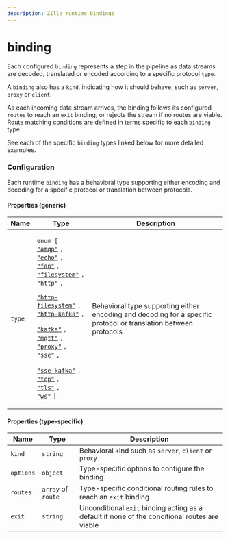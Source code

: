 ```yaml
---
description: Zilla runtime bindings
---
```


# binding

Each configured `binding` represents a step in the pipeline as data streams are decoded, translated or encoded according to a specific protocol `type`.

A `binding` also has a `kind`, indicating how it should behave, such as `server`, `proxy` or `client`.

As each incoming data stream arrives, the binding follows its configured `routes` to reach an `exit` binding, or rejects the stream if no routes are viable. Route matching conditions are defined in terms specific to each `binding` type.

See each of the specific `binding` types linked below for more detailed examples.

### Configuration

Each runtime `binding` has a behavioral type supporting either encoding and decoding for a specific protocol or translation between protocols.

#### Properties (generic)

| Name   | Type                                                                                                                                                                                                                                                                                                                                                                                                                                                                                                                                                                                                                                                                                                                                                                                                                                                                                                                                                                                                                                                                                                                                                                                        | Description                                                                                                      |
| ------ | ------------------------------------------------------------------------------------------------------------------------------------------------------------------------------------------------------------------------------------------------------------------------------------------------------------------------------------------------------------------------------------------------------------------------------------------------------------------------------------------------------------------------------------------------------------------------------------------------------------------------------------------------------------------------------------------------------------------------------------------------------------------------------------------------------------------------------------------------------------------------------------------------------------------------------------------------------------------------------------------------------------------------------------------------------------------------------------------------------------------------------------------------------------------------------------------- | ---------------------------------------------------------------------------------------------------------------- |
| `type` | <p><code>enum [</code><br>  <a href="binding-amqp.md"><code>"amqp"</code></a> <code>,</code><br>  <a href="binding-echo.md"><code>"echo"</code></a> <code>,</code><br>  <a href="binding-fan.md"><code>"fan"</code></a> <code>,</code><br><code></code>  <a href="binding-filesystem.md"><code>"filesystem"</code></a> <code>,</code><br>  <a href="binding-http.md"><code>"http"</code></a> <code>,</code></p><p>  <a href="binding-http-filesystem.md"><code>"http-filesystem"</code></a> <code>,</code><br>  <a href="binding-http-kafka.md"><code>"http-kafka"</code></a> <code>,</code></p><p>  <a href="binding-kafka.md"><code>"kafka"</code></a> <code>,</code><br>  <a href="binding-mqtt.md"><code>"mqtt"</code></a> <code>,</code><br>  <a href="binding-proxy.md"><code>"proxy"</code></a> <code>,</code><br>  <a href="binding-sse.md"><code>"sse"</code></a> <code>,</code> </p><p>  <a href="binding-sse-kafka.md"><code>"sse-kafka"</code></a> <code>,</code><br>  <a href="binding-tcp.md"><code>"tcp"</code></a> <code>,</code><br>  <a href="binding-tls.md"><code>"tls"</code></a> <code>,</code><br>  <a href="binding-ws.md"><code>"ws"</code></a> <code>]</code></p> | Behavioral type supporting either encoding and decoding for a specific protocol or translation between protocols |

#### Properties (type-specific)

| Name      | Type               | Description                                                                                   |
| --------- | ------------------ | --------------------------------------------------------------------------------------------- |
| `kind`    | `string`           | Behavioral kind such as `server`, `client` or `proxy`                                         |
| `options` | `object`           | Type-specific options to configure the binding                                                |
| `routes`  | `array` of `route` | Type-specific conditional routing rules to reach an `exit` binding                            |
| `exit`    | `string`           | Unconditional `exit` binding acting as a default if none of the conditional routes are viable |
